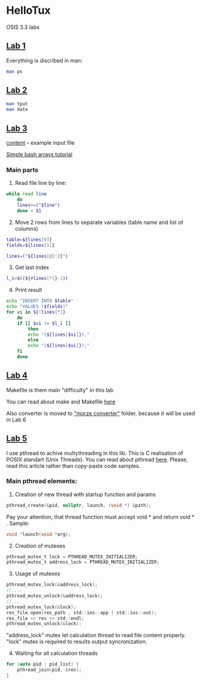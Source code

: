 # HelloTux
OSIS 3.3 labs

## [Lab 1]("./Lab%201/")
 
Everything is discribed in man:
```bash
man ps
```

## [Lab 2]("./Lab%202/")
```bash
man tput
man date
```

## [Lab 3]("./Lab%203/")

[content](./Lab%203/content) &ndash; example input file

[Simple bash arrays tutorial](https://www.javatpoint.com/bash-arrays)



### Main parts

1. Read file line by line:
```bash
while read line
    do
    lines+=("$line")
    done < $1
```

2. Move 2 rows from lines to separate variables (table name and list of columns)
```bash
table=${lines[0]}
fields=${lines[1]}

lines=("${lines[@]:2}")
```

3. Get last index
```bash
l_i=$((${#lines[*]}-1))
```

4. Print result
```bash
echo "INSERT INTO $table"
echo "VALUES ($fields)"
for vi in ${!lines[*]}
    do
    if [[ $vi != $l_i ]]
        then
        echo "(${lines[$vi]}),"
        else
        echo "(${lines[$vi]});"    
    fi
    done
```

## [Lab 4]("./Lab%204/")

Makefile is them main "difficulty" in this lab

You can read about make and Makefile [here](https://habr.com/ru/post/211751/)

Also converter is moved to ["morze converter"](".morze_converter/") folder, because it will be used in Lab 6

## [Lab 5]("./Lab%205/")

I use pthread to achive multythreading in this lib. This is C realisation of POSIX standart (Unix Threads).
You can read about pthread [here](https://habr.com/ru/post/326138/). Please, read this article rather than copy-paste code samples.

### Main pthread elements:

1. Creation of new thread with startup function and params
```c
pthread_create(&pid, nullptr, launch, (void *) &path);
```

Pay your attention, that thread function must accept void * and return void * . Sample:
```c
void *launch(void *arg);
```


2. Creation of mutexes
```c
pthread_mutex_t lock = PTHREAD_MUTEX_INITIALIZER;
pthread_mutex_t address_lock = PTHREAD_MUTEX_INITIALIZER;
```

3. Usage of mutexes
```c
pthread_mutex_lock(&address_lock);
//....
pthread_mutex_unlock(&address_lock);
//....
pthread_mutex_lock(&lock);
res_file.open(res_path , std::ios::app | std::ios::out);
res_file << res << std::endl;
pthread_mutex_unlock(&lock);
```
"address_lock" mutex let calculation thread to read file content properly.
"lock" mutex is required to results output syncronization.

4. Waiting for all calculation threads
```c
for (auto pid : pid_list) {
    pthread_join(pid, &res);
}
```
